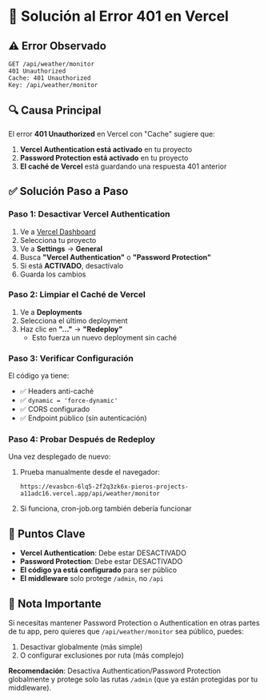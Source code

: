 # 🔧 Solución al Error 401 en Vercel

## ⚠️ Error Observado

```
GET /api/weather/monitor
401 Unauthorized
Cache: 401 Unauthorized
Key: /api/weather/monitor
```

## 🔍 Causa Principal

El error **401 Unauthorized** en Vercel con "Cache" sugiere que:

1. **Vercel Authentication está activado** en tu proyecto
2. **Password Protection está activado** en tu proyecto
3. **El caché de Vercel** está guardando una respuesta 401 anterior

## ✅ Solución Paso a Paso

### Paso 1: Desactivar Vercel Authentication

1. Ve a [Vercel Dashboard](https://vercel.com)
2. Selecciona tu proyecto
3. Ve a **Settings** → **General**
4. Busca **"Vercel Authentication"** o **"Password Protection"**
5. Si está **ACTIVADO**, desactívalo
6. Guarda los cambios

### Paso 2: Limpiar el Caché de Vercel

1. Ve a **Deployments**
2. Selecciona el último deployment
3. Haz clic en **"..."** → **"Redeploy"**
   - Esto fuerza un nuevo deployment sin caché

### Paso 3: Verificar Configuración

El código ya tiene:
- ✅ Headers anti-caché
- ✅ `dynamic = 'force-dynamic'`
- ✅ CORS configurado
- ✅ Endpoint público (sin autenticación)

### Paso 4: Probar Después de Redeploy

Una vez desplegado de nuevo:

1. Prueba manualmente desde el navegador:
   ```
   https://evasbcn-6lq5-2f2q3zk6x-pieros-projects-a11adc16.vercel.app/api/weather/monitor
   ```

2. Si funciona, cron-job.org también debería funcionar

## 🔑 Puntos Clave

- **Vercel Authentication**: Debe estar DESACTIVADO
- **Password Protection**: Debe estar DESACTIVADO
- **El código ya está configurado** para ser público
- **El middleware** solo protege `/admin`, no `/api`

## 📝 Nota Importante

Si necesitas mantener Password Protection o Authentication en otras partes de tu app, pero quieres que `/api/weather/monitor` sea público, puedes:

1. Desactivar globalmente (más simple)
2. O configurar exclusiones por ruta (más complejo)

**Recomendación**: Desactiva Authentication/Password Protection globalmente y protege solo las rutas `/admin` (que ya están protegidas por tu middleware).

